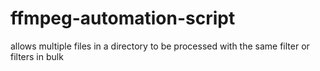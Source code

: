 # ffmpeg-automation-script
allows multiple files in a directory to be processed with the same filter or filters in bulk
